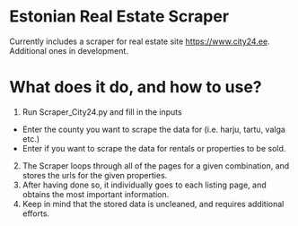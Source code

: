 # Estonian Real Estate Scraper

Currently includes a scraper for real estate site https://www.city24.ee. Additional ones in development.

# What does it do, and how to use?
1. Run Scraper_City24.py and fill in the inputs
- Enter the county you want to scrape the data for (i.e. harju, tartu, valga etc.)
- Enter if you want to scrape the data for rentals or properties to be sold.
2. The Scraper loops through all of the pages for a given combination, and stores the urls for the given properties.
3. After having done so, it individually goes to each listing page, and obtains the most important information.
4. Keep in mind that the stored data is uncleaned, and requires additional efforts.
